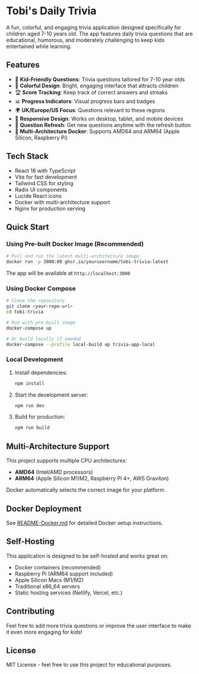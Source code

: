 # Tobi's Daily Trivia

A fun, colorful, and engaging trivia application designed specifically for children aged 7-10 years old. The app features daily trivia questions that are educational, humorous, and moderately challenging to keep kids entertained while learning.

## Features

- 🧠 **Kid-Friendly Questions**: Trivia questions tailored for 7-10 year olds
- 🎨 **Colorful Design**: Bright, engaging interface that attracts children
- 🏆 **Score Tracking**: Keep track of correct answers and streaks
- 📊 **Progress Indicators**: Visual progress bars and badges
- 🌍 **UK/Europe/US Focus**: Questions relevant to these regions
- 📱 **Responsive Design**: Works on desktop, tablet, and mobile devices
- 🔄 **Question Refresh**: Get new questions anytime with the refresh button
- 🐳 **Multi-Architecture Docker**: Supports AMD64 and ARM64 (Apple Silicon, Raspberry Pi)

## Tech Stack

- React 18 with TypeScript
- Vite for fast development
- Tailwind CSS for styling
- Radix UI components
- Lucide React icons
- Docker with multi-architecture support
- Nginx for production serving

## Quick Start

### Using Pre-built Docker Image (Recommended)

```bash
# Pull and run the latest multi-architecture image
docker run -p 3000:80 ghcr.io/yourusername/tobi-trivia:latest
```

The app will be available at `http://localhost:3000`

### Using Docker Compose

```bash
# Clone the repository
git clone <your-repo-url>
cd tobi-trivia

# Run with pre-built image
docker-compose up

# Or build locally if needed
docker-compose --profile local-build up trivia-app-local
```

### Local Development

1. Install dependencies:
   ```bash
   npm install
   ```

2. Start the development server:
   ```bash
   npm run dev
   ```

3. Build for production:
   ```bash
   npm run build
   ```

## Multi-Architecture Support

This project supports multiple CPU architectures:
- **AMD64** (Intel/AMD processors)
- **ARM64** (Apple Silicon M1/M2, Raspberry Pi 4+, AWS Graviton)

Docker automatically selects the correct image for your platform.

## Docker Deployment

See [README-Docker.md](README-Docker.md) for detailed Docker setup instructions.

## Self-Hosting

This application is designed to be self-hosted and works great on:
- Docker containers (recommended)
- Raspberry Pi (ARM64 support included)
- Apple Silicon Macs (M1/M2)
- Traditional x86_64 servers
- Static hosting services (Netlify, Vercel, etc.)

## Contributing

Feel free to add more trivia questions or improve the user interface to make it even more engaging for kids!

## License

MIT License - feel free to use this project for educational purposes.